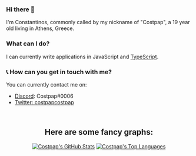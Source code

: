### Hi there 👋
I'm Constantinos, commonly called by my nickname of "Costpap", a 19 year old living in Athens, Greece.

### What can I do?
I can currently write applications in JavaScript and [TypeScript](https://typescriptlang.org).

### 📞 How can you get in touch with me?
You can currently contact me on:
- [Discord](https://discord.com): Costpap#0006
- [Twitter: costpapcostpap](https://twitter.com/costpapcostpap)

<div align="center">
<br role="presentation" />
<p><h2>Here are some fancy graphs:</h2></p>
<a href="https://github.com/costpap?tab=repositories"><img src="https://github-readme-stats.vercel.app/api?username=costpap&count_private=true&show_icons=true&theme=github_dark" alt="Costpap's GitHub Stats"/></a>
<a href="https://github.com/costpap?tab=repositories"><img src="https://github-readme-stats.vercel.app/api/top-langs/?username=costpap&theme=github_dark" alt="Costpap's Top Languages"/></a>
</div>